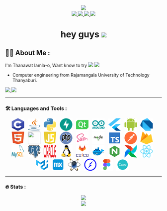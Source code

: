 <div id="header" align="center">
  <img src="https://media.giphy.com/media/gjrYDwbjnK8x36xZIO/giphy.gif" width="200"/>
</div>
<div align="center">
  <a href="https://web.facebook.com/ftiamlaor">
    <img src="https://img.shields.io/badge/Facebook-white?style=for-the-badge&logo=facebook&logoColor=black%22">
  </a>
  <a href="https://www.youtube.com/channel/UCkx_PpF-u1EwNk9NmtAkBsA">
    <img src="https://img.shields.io/badge/youtube-red?style=for-the-badge&logo=youtube&logoColor=black%22">
  </a>
  <a href="https://www.instagram.com/ft_firstt/">
    <img src="https://img.shields.io/badge/Instagram-white?style=for-the-badge&logo=instagram&logoColor=black%22">
  </a>
  <a href="mailto:1163104005900@mail.rmutt.ac.th">
    <img src="https://img.shields.io/badge/Contact-white?style=for-the-badge&logo=gmail&logoColor=black%22">
  </a>
</div>
<h1 align="center">
  hey guys
  <img src="https://media.giphy.com/media/hvRJCLFzcasrR4ia7z/giphy.gif" width="25px"/>
</h1>

## :technologist: About Me :

I'm Thanawat Iamla-o, Want know to try <img src="https://media.giphy.com/media/WUlplcMpOCEmTGBtBW/giphy.gif" width="30"> <img src="https://media.giphy.com/media/Qo2dupDib32rkTY4hX/giphy.gif" width="70">
- Computer engineering from Rajamangala University of Technology Thanyaburi.
<div align="start">
  <a href="https://wakatime.com/@5f42a6cf-0d57-4170-aa9b-cc1cb014c213">
    <img src="https://wakatime.com/badge/user/5f42a6cf-0d57-4170-aa9b-cc1cb014c213.svg">
  </a>
  <a href="https://komarev.com/ghpvc/?username=thanawat1303&color=ff69b4">
    <img src="https://komarev.com/ghpvc/?username=thanawat1303&color=ff69b4">
  </a>
</div>

---
### :hammer_and_wrench: Languages and Tools :
  <div align="center">
    <img src="ImageIcon/c-program-icon.svg" width="40" height="40">&nbsp;&nbsp;
    <img src="ImageIcon/java-programming-language-icon.svg" width="40" height="40">&nbsp;&nbsp;
    <img src="ImageIcon/python-programming-language-icon.svg" width="40" height="40">&nbsp;&nbsp;
    <img src="ImageIcon/fastapi.svg" width="40" height="40">&nbsp;&nbsp;
    <img src="ImageIcon/qt-1.svg" width="40" height="40">&nbsp;&nbsp;
    <img src="ImageIcon/arduino.svg" width="40" height="40">&nbsp;&nbsp;
    <img src="ImageIcon/flutter-icon.svg" width="40" height="40">&nbsp;&nbsp;
    <img src="ImageIcon/android.svg" width="40" height="40">&nbsp;&nbsp;
    <img src="ImageIcon/dart-programming-language-icon.svg" width="40" height="40">&nbsp;&nbsp;
    <img src="ImageIcon/html-icon.svg" width="40" height="40">&nbsp;&nbsp;
    <img src="ImageIcon/css-icon.svg" width="40" height="40">&nbsp;&nbsp;
    <img src="ImageIcon/javascript-programming-language-icon.svg" width="40" height="40">&nbsp;&nbsp;
    <img src="ImageIcon/php-programming-language-icon.svg" width="40" height="40">&nbsp;&nbsp;
    <img src="ImageIcon/sass.svg" width="40" height="40">&nbsp;&nbsp;
    <img src="ImageIcon/node-js-svgrepo-com.svg" width="40" height="40">&nbsp;&nbsp;
    <img src="ImageIcon/typescript-official-svgrepo-com.svg" width="40" height="40">&nbsp;&nbsp;
    <img src="ImageIcon/postman.svg" width="40" height="40">&nbsp;&nbsp;
    <img src="ImageIcon/google-firebase-icon.svg" width="40" height="40">&nbsp;&nbsp;
    <img src="ImageIcon/mysql-icon.svg" width="40" height="40">&nbsp;&nbsp;
    <img src="ImageIcon/postgresql.svg" width="40" height="40">&nbsp;&nbsp;
    <img src="ImageIcon/oracle-6.svg" width="40" height="40">&nbsp;&nbsp;
    <img src="ImageIcon/linux.svg" width="40" height="40">&nbsp;&nbsp;
    <img src="ImageIcon/gitlab.png" width="40" height="40">&nbsp;&nbsp;
    <img src="ImageIcon/docker.svg" width="40" height="40">&nbsp;&nbsp;
    <img src="ImageIcon/nginx.png" width="40" height="40">&nbsp;&nbsp;
    <img src="ImageIcon/Apache-Airflow.svg" width="40" height="40">&nbsp;&nbsp;
    <img src="ImageIcon/React.svg" width="40" height="40">&nbsp;&nbsp;
    <img src="ImageIcon/mui.png" width="40" height="40">&nbsp;&nbsp;
    <img src="ImageIcon/Mendix-Logo.wine.png" width="40" height="40">&nbsp;&nbsp;
    <img src="ImageIcon/proteus.png" width="40" height="40">&nbsp;&nbsp;
    <img src="ImageIcon/socket-io.svg" width="40" height="40">&nbsp;&nbsp;
    <img src="ImageIcon/figma.svg" width="40" height="40">&nbsp;&nbsp;
    <img src="ImageIcon/canva.svg" width="40" height="40">&nbsp;&nbsp;
  </div>
  
---
### :fire: Stats :
<div align="center">
  <img src="http://github-readme-streak-stats.herokuapp.com?user=thanawat1303&theme=omni">
</div>

<div align="center">
  <img src="https://github-readme-stats.vercel.app/api/top-langs/?username=thanawat1303&layout=compact&langs_count=8&theme=vision-friendly-dark">
</div>